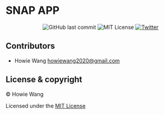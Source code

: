 # SNAP APP

<div align='center'>
  <img alt="GitHub last commit" src="https://img.shields.io/github/last-commit/howiework/snap-app?style=flat-square">
  <img alt="MIT License" src="https://img.shields.io/github/license/howiework/snap-app?style=flat-square">
  <a href="https://twitter.com/howiework">
    <img alt="Twitter" src="https://img.shields.io/twitter/follow/howiework?label=Follow%20%40howiework&logo=Twitter&style=flat-square">
  </a>
</div>

## Contributors

- Howie Wang <howiewang2020@gmail.com>

## License & copyright

© Howie Wang

Licensed under the [MIT License](LICENSE)
